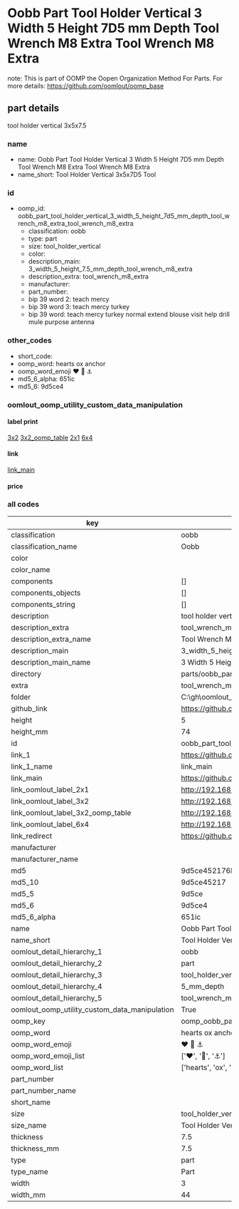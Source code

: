 # Oobb Part Tool Holder Vertical 3 Width 5 Height 7D5 mm Depth Tool Wrench M8 Extra Tool Wrench M8 Extra  

note: This is part of OOMP the Oopen Organization Method For Parts. For more details: https://github.com/oomlout/oomp_base

##  part details
  



tool holder vertical 3x5x7.5



### name
* name: Oobb Part Tool Holder Vertical 3 Width 5 Height 7D5 mm Depth Tool Wrench M8 Extra Tool Wrench M8 Extra
* name_short: Tool Holder Vertical 3x5x7D5 Tool
### id
* oomp_id: oobb_part_tool_holder_vertical_3_width_5_height_7d5_mm_depth_tool_wrench_m8_extra_tool_wrench_m8_extra
  * classification: oobb
  * type: part
  * size: tool_holder_vertical
  * color: 
  * description_main: 3_width_5_height_7.5_mm_depth_tool_wrench_m8_extra
  * description_extra: tool_wrench_m8_extra
  * manufacturer: 
  * part_number: 
  * bip 39 word 2: teach mercy
  * bip 39 word 3: teach mercy turkey
  * bip 39 word: teach mercy turkey normal extend blouse visit help drill mule purpose antenna

### other_codes
* short_code: 
* oomp_word: hearts ox anchor
* oomp_word_emoji :hearts: :ox: :anchor:
* md5_6_alpha: 651ic
* md5_6: 9d5ce4






### oomlout_oomp_utility_custom_data_manipulation
#### label print
[3x2](http://192.168.1.245:1112/?label=oomp%20651ic)
[3x2_oomp_table](http://192.168.1.108:1112/?label=oomp%20651ic)
[2x1](http://192.168.1.242:1112/?label=oomp%20651ic)
[6x4](http://192.168.1.55:1112/?label=oomp%20651ic)    

#### link

[link_main](https://github.com/oomlout/oomlout_oobb_version_4_generated_parts/tree/main/navigation_oomp/oobb/part/tool_holder_vertical/3_width_5_height_7.5_mm_depth_tool_wrench_m8_extra/tool_wrench_m8_extra/part)                              

#### price







### all codes 
| key | value |  
| --- | --- |  
| classification | oobb |  
| classification_name | Oobb |  
| color |  |  
| color_name |  |  
| components | [] |  
| components_objects | [] |  
| components_string | [] |  
| description | tool holder vertical 3x5x7.5 |  
| description_extra | tool_wrench_m8_extra |  
| description_extra_name | Tool Wrench M8 Extra |  
| description_main | 3_width_5_height_7.5_mm_depth_tool_wrench_m8_extra |  
| description_main_name | 3 Width 5 Height 7.5 mm Depth Tool Wrench M8 Extra |  
| directory | parts/oobb_part_tool_holder_vertical_3_width_5_height_7d5_mm_depth_tool_wrench_m8_extra_tool_wrench_m8_extra |  
| extra | tool_wrench_m8 |  
| folder | C:\gh\oomlout_oobb_version_4_generated_parts\parts\oobb_part_tool_holder_vertical_3_width_5_height_7d5_mm_depth_tool_wrench_m8_extra_tool_wrench_m8_extra |  
| github_link | https://github.com/oomlout/oomlout_oomp_part_src/tree/main/parts/oobb_part_tool_holder_vertical_3_width_5_height_7d5_mm_depth_tool_wrench_m8_extra_tool_wrench_m8_extra |  
| height | 5 |  
| height_mm | 74 |  
| id | oobb_part_tool_holder_vertical_3_width_5_height_7d5_mm_depth_tool_wrench_m8_extra_tool_wrench_m8_extra |  
| link_1 | https://github.com/oomlout/oomlout_oobb_version_4_generated_parts/tree/main/navigation_oomp/oobb/part/tool_holder_vertical/3_width_5_height_7.5_mm_depth_tool_wrench_m8_extra/tool_wrench_m8_extra/part |  
| link_1_name | link_main |  
| link_main | https://github.com/oomlout/oomlout_oobb_version_4_generated_parts/tree/main/navigation_oomp/oobb/part/tool_holder_vertical/3_width_5_height_7.5_mm_depth_tool_wrench_m8_extra/tool_wrench_m8_extra/part |  
| link_oomlout_label_2x1 | http://192.168.1.242:1112/?label=oomp%20651ic |  
| link_oomlout_label_3x2 | http://192.168.1.245:1112/?label=oomp%20651ic |  
| link_oomlout_label_3x2_oomp_table | http://192.168.1.108:1112/?label=oomp%20651ic |  
| link_oomlout_label_6x4 | http://192.168.1.55:1112/?label=oomp%20651ic |  
| link_redirect | https://github.com/oomlout/oomlout_oobb_version_4_generated_parts/tree/main/parts/oobb_tool_holder_vertical_03_05_7d5_ex_tool_wrench_m8 |  
| manufacturer |  |  
| manufacturer_name |  |  
| md5 | 9d5ce452176b1e9860a87963d562d6f4 |  
| md5_10 | 9d5ce45217 |  
| md5_5 | 9d5ce |  
| md5_6 | 9d5ce4 |  
| md5_6_alpha | 651ic |  
| name | Oobb Part Tool Holder Vertical 3 Width 5 Height 7D5 mm Depth Tool Wrench M8 Extra Tool Wrench M8 Extra |  
| name_short | Tool Holder Vertical 3x5x7D5 Tool |  
| oomlout_detail_hierarchy_1 | oobb |  
| oomlout_detail_hierarchy_2 | part |  
| oomlout_detail_hierarchy_3 | tool_holder_vertical |  
| oomlout_detail_hierarchy_4 | 5_mm_depth |  
| oomlout_detail_hierarchy_5 | tool_wrench_m8_extra |  
| oomlout_oomp_utility_custom_data_manipulation | True |  
| oomp_key | oomp_oobb_part_tool_holder_vertical_3_width_5_height_7d5_mm_depth_tool_wrench_m8_extra_tool_wrench_m8_extra |  
| oomp_word | hearts ox anchor |  
| oomp_word_emoji | :hearts: :ox: :anchor: |  
| oomp_word_emoji_list | [':hearts:', ':ox:', ':anchor:'] |  
| oomp_word_list | ['hearts', 'ox', 'anchor'] |  
| part_number |  |  
| part_number_name |  |  
| short_name |  |  
| size | tool_holder_vertical |  
| size_name | Tool Holder Vertical |  
| thickness | 7.5 |  
| thickness_mm | 7.5 |  
| type | part |  
| type_name | Part |  
| width | 3 |  
| width_mm | 44 |  
